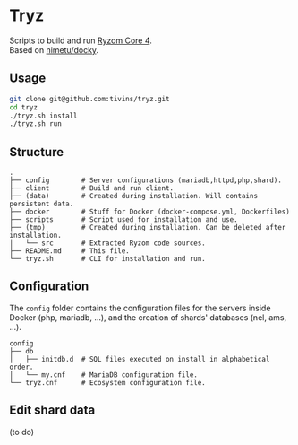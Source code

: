 # Tryz

Scripts to build and run [Ryzom Core 4](https://github.com/ryzom/ryzomcore).<br>
Based on [nimetu/docky](https://github.com/nimetu/docky).

## Usage

```sh
git clone git@github.com:tivins/tryz.git
cd tryz
./tryz.sh install
./tryz.sh run
```

## Structure

    .
    ├── config        # Server configurations (mariadb,httpd,php,shard).
    ├── client        # Build and run client.
    ├── (data)        # Created during installation. Will contains persistent data.
    ├── docker        # Stuff for Docker (docker-compose.yml, Dockerfiles)
    ├── scripts       # Script used for installation and use.
    ├── (tmp)         # Created during installation. Can be deleted after installation.
    │   └── src       # Extracted Ryzom code sources.
    ├── README.md     # This file.
    └── tryz.sh       # CLI for installation and run.

## Configuration

The `config` folder contains the configuration files for the servers inside Docker (php, mariadb, &hellip;),
and the creation of shards' databases (nel, ams, &hellip;).

    config
    ├── db
    │   ├── initdb.d  # SQL files executed on install in alphabetical order.
    │   └── my.cnf    # MariaDB configuration file.
    └── tryz.cnf      # Ecosystem configuration file.

## Edit shard data

(to do)
